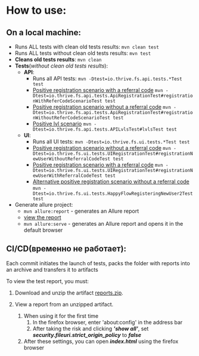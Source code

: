 # How to use:

## On a local machine:

* Runs ALL tests with clean old tests results: `mvn clean test`
* Runs ALL tests without clean old tests results: `mvn test`
* **Cleans old tests results**: `mvn clean`
* **Tests**(*without clean old tests results*):
    * **API**:
        * Runs all API tests: `mvn -Dtest=io.thrive.fs.api.tests.*Test test`
        * [Positive registration scenario with a referral code](jetbrains://idea/navigate/reference?project=FSTests&fqn=io.thrive.fs.api.tests.ApiRegistrationTest#registrationWithReferCodeScenarioTest) `mvn -Dtest=io.thrive.fs.api.tests.ApiRegistrationTest#registrationWithReferCodeScenarioTest test`
        * [Positive registration scenario without a referral code](jetbrains://idea/navigate/reference?project=FSTests&fqn=io.thrive.fs.api.tests.ApiRegistrationTest#registrationWithoutReferCodeScenarioTest) `mvn -Dtest=io.thrive.fs.api.tests.ApiRegistrationTest#registrationWithoutReferCodeScenarioTest test`
        * [Positive lvl scenario](jetbrains://idea/navigate/reference?project=FSTests&fqn=io.thrive.fs.api.tests.APILvlsTest#lvlsTest) `mvn -Dtest=io.thrive.fs.api.tests.APILvlsTest#lvlsTest test`
    * **UI**:
        * Runs all UI tests: `mvn -Dtest=io.thrive.fs.ui.tests.*Test test`
        * [Positive registration scenario without a referral code](jetbrains://idea/navigate/reference?project=FSTests&fqn=io.thrive.fs.ui.tests.UIRegistrationTest#registrationNewUserWithoutReferralCodeTest) `mvn -Dtest=io.thrive.fs.ui.tests.UIRegistrationTest#registrationNewUserWithoutReferralCodeTest test`
        * [Positive registration scenario with a referral code](jetbrains://idea/navigate/reference?project=FSTests&fqn=io.thrive.fs.ui.tests.UIRegistrationTest#registrationNewUserWithReferralCodeTest) `mvn -Dtest=io.thrive.fs.ui.tests.UIRegistrationTest#registrationNewUserWithReferralCodeTest test`
        * [Alternative positive registration scenario without a referral code](jetbrains://idea/navigate/reference?project=FSTests&fqn=io.thrive.fs.ui.tests.UIRegistrationTest#registrationNewUserHappy2Test) `mvn -Dtest=io.thrive.fs.ui.tests.HappyFlowRegisteringNewUser2Test test`
* Generate allure project:
    * `mvn allure:report` - generates an Allure report
    * [view the report](target/site/allure-maven-plugin/index.html)
    * `mvn allure:serve` - generates an Allure report and opens it in the default browser

## CI/CD(временно не работает):

Each commit initiates the launch of tests, packs the folder with reports into an archive and transfers it to artifacts

To view the test report, you must:

1. Download and unzip the artifact [reports.zip](https://ci.appveyor.com/api/buildjobs/9cq9h5iauk4ij8fy/artifacts/reports.zip).

2. View a report from an unzipped artifact.

    1. When using it for the first time
        1. In the firefox browser, enter 'about:config' in the address bar
        2. After taking the risk and clicking ***'show all'***, set ***security.fileuri.strict_origin_policy*** to ***false***
    2. After these settings, you can open ***index.html*** using the firefox browser